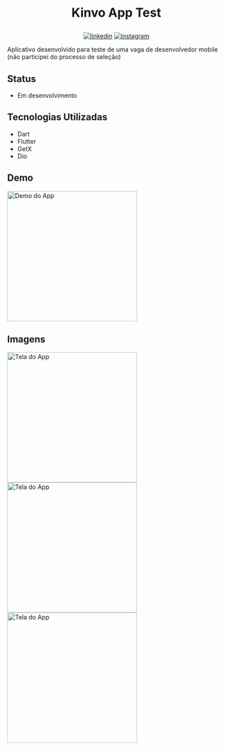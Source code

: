 # <p align="center"> Kinvo App Test 

<p align="center">
<a href="https://www.linkedin.com/in/saulo-nascimento-b6050b1b3/"><img src="https://img.icons8.com/android/24/000000/linkedin.png" alt="linkedin"></a>
<a href="https://www.instagram.com/smiqueias_/"><img src="https://img.icons8.com/android/24/000000/instagram.png" alt="instagram"></a>
</p>


Aplicativo desenvolvido para teste de uma vaga de desenvolvedor mobile (não participei do processo de seleção)
## Status
- Em desenvolvimento
## Tecnologias Utilizadas
- Dart
- Flutter
- GetX
- Dio

## Demo
<p float="left">
<img src="https://media1.giphy.com/media/URNLEmGCelytIKh5QN/giphy.gif" alt="Demo do App" width="300"/>
</p>

## Imagens
<p float="left">
<img src="https://i.imgur.com/U7PdiYk.png" alt="Tela do App" width="300"/>
<img src="https://i.imgur.com/snq5PHi.png" alt="Tela do App" width="300"/>
<img src="https://i.imgur.com/SIzuMoh.png" alt="Tela do App" width="300"/>
</p>
